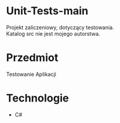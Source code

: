 # Unit-Tests-main
Projekt zaliczeniowy, dotyczący testowania.   
Katalog src nie jest mojego autorstwa.   
# Przedmiot
Testowanie Aplikacji
# Technologie
* C#
